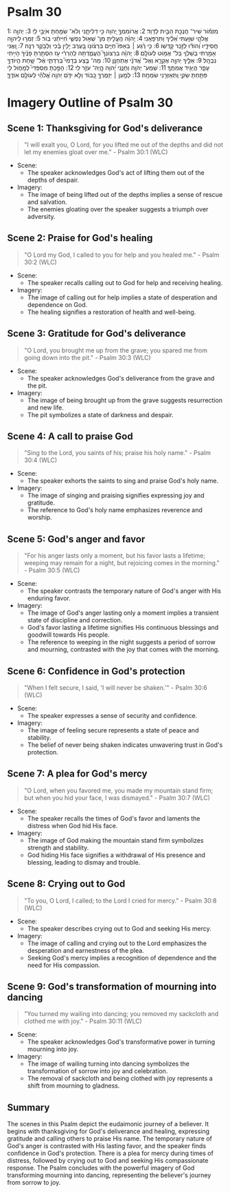 # Psalm 30
1: מִזְמ֡וֹר שִׁיר־ חֲנֻכַּ֖ת הַבַּ֣יִת לְדָוִֽד׃
2: אֲרוֹמִמְךָ֣ יְ֭הוָה כִּ֣י דִלִּיתָ֑נִי וְלֹא־ שִׂמַּ֖חְתָּ אֹיְבַ֣י לִֽי׃
3: יְהוָ֥ה אֱלֹהָ֑י שִׁוַּ֥עְתִּי אֵ֝לֶ֗יךָ וַתִּרְפָּאֵֽנִי׃
4: יְֽהוָ֗ה הֶֽעֱלִ֣יתָ מִן־ שְׁא֣וֹל נַפְשִׁ֑י חִ֝יִּיתַ֗נִי בֽוֹר׃
5: זַמְּר֣וּ לַיהוָ֣ה חֲסִידָ֑יו וְ֝הוֹד֗וּ לְזֵ֣כֶר קָדְשֽׁוֹ׃
6: כִּ֤י רֶ֨גַע ׀ בְּאַפּוֹ֮ חַיִּ֪ים בִּרְצ֫וֹנ֥וֹ בָּ֭עֶרֶב יָלִ֥ין בֶּ֗כִי וְלַבֹּ֥קֶר רִנָּֽה׃
7: וַ֭אֲנִי אָמַ֣רְתִּי בְשַׁלְוִ֑י בַּל־ אֶמּ֥וֹט לְעוֹלָֽם׃
8: יְֽהוָ֗ה בִּרְצוֹנְךָ֮ הֶעֱמַ֪דְתָּה לְֽהַרְרִ֫י עֹ֥ז הִסְתַּ֥רְתָּ פָנֶ֗יךָ הָיִ֥יתִי נִבְהָֽל׃
9: אֵלֶ֣יךָ יְהוָ֣ה אֶקְרָ֑א וְאֶל־ אֲ֝דֹנָ֗י אֶתְחַנָּֽן׃
10: מַה־ בֶּ֥צַע בְּדָמִי֮ בְּרִדְתִּ֪י אֶ֫ל־ שָׁ֥חַת הֲיוֹדְךָ֥ עָפָ֑ר הֲיַגִּ֥יד אֲמִתֶּֽךָ׃
11: שְׁמַע־ יְהוָ֥ה וְחָנֵּ֑נִי יְ֝הוָה הֱֽיֵה־ עֹזֵ֥ר לִֽי׃
12: הָפַ֣כְתָּ מִסְפְּדִי֮ לְמָח֪וֹל לִ֥י פִּתַּ֥חְתָּ שַׂקִּ֑י וַֽתְּאַזְּרֵ֥נִי שִׂמְחָֽה׃
13: לְמַ֤עַן ׀ יְזַמֶּרְךָ֣ כָ֭בוֹד וְלֹ֣א יִדֹּ֑ם יְהוָ֥ה אֱ֝לֹהַ֗י לְעוֹלָ֥ם אוֹדֶֽךָּ׃

# Imagery Outline of Psalm 30

## Scene 1: Thanksgiving for God's deliverance

> "I will exalt you, O Lord, for you lifted me out of the depths and did not let my enemies gloat over me." - Psalm 30:1 (WLC)

- Scene:
  - The speaker acknowledges God's act of lifting them out of the depths of despair.
- Imagery:
  - The image of being lifted out of the depths implies a sense of rescue and salvation.
  - The enemies gloating over the speaker suggests a triumph over adversity.

## Scene 2: Praise for God's healing

> "O Lord my God, I called to you for help and you healed me." - Psalm 30:2 (WLC)

- Scene:
  - The speaker recalls calling out to God for help and receiving healing.
- Imagery:
  - The image of calling out for help implies a state of desperation and dependence on God.
  - The healing signifies a restoration of health and well-being.

## Scene 3: Gratitude for God's deliverance

> "O Lord, you brought me up from the grave; you spared me from going down into the pit." - Psalm 30:3 (WLC)

- Scene:
  - The speaker acknowledges God's deliverance from the grave and the pit.
- Imagery:
  - The image of being brought up from the grave suggests resurrection and new life.
  - The pit symbolizes a state of darkness and despair.

## Scene 4: A call to praise God

> "Sing to the Lord, you saints of his; praise his holy name." - Psalm 30:4 (WLC)

- Scene:
  - The speaker exhorts the saints to sing and praise God's holy name.
- Imagery:
  - The image of singing and praising signifies expressing joy and gratitude.
  - The reference to God's holy name emphasizes reverence and worship.

## Scene 5: God's anger and favor

> "For his anger lasts only a moment, but his favor lasts a lifetime; weeping may remain for a night, but rejoicing comes in the morning." - Psalm 30:5 (WLC)

- Scene:
  - The speaker contrasts the temporary nature of God's anger with His enduring favor.
- Imagery:
  - The image of God's anger lasting only a moment implies a transient state of discipline and correction.
  - God's favor lasting a lifetime signifies His continuous blessings and goodwill towards His people.
  - The reference to weeping in the night suggests a period of sorrow and mourning, contrasted with the joy that comes with the morning.

## Scene 6: Confidence in God's protection

> "When I felt secure, I said, 'I will never be shaken.'" - Psalm 30:6 (WLC)

- Scene:
  - The speaker expresses a sense of security and confidence.
- Imagery:
  - The image of feeling secure represents a state of peace and stability.
  - The belief of never being shaken indicates unwavering trust in God's protection.

## Scene 7: A plea for God's mercy

> "O Lord, when you favored me, you made my mountain stand firm; but when you hid your face, I was dismayed." - Psalm 30:7 (WLC)

- Scene:
  - The speaker recalls the times of God's favor and laments the distress when God hid His face.
- Imagery:
  - The image of God making the mountain stand firm symbolizes strength and stability.
  - God hiding His face signifies a withdrawal of His presence and blessing, leading to dismay and trouble.

## Scene 8: Crying out to God

> "To you, O Lord, I called; to the Lord I cried for mercy." - Psalm 30:8 (WLC)

- Scene:
  - The speaker describes crying out to God and seeking His mercy.
- Imagery:
  - The image of calling and crying out to the Lord emphasizes the desperation and earnestness of the plea.
  - Seeking God's mercy implies a recognition of dependence and the need for His compassion.

## Scene 9: God's transformation of mourning into dancing

> "You turned my wailing into dancing; you removed my sackcloth and clothed me with joy." - Psalm 30:11 (WLC)

- Scene:
  - The speaker acknowledges God's transformative power in turning mourning into joy.
- Imagery:
  - The image of wailing turning into dancing symbolizes the transformation of sorrow into joy and celebration.
  - The removal of sackcloth and being clothed with joy represents a shift from mourning to gladness.

## Summary

The scenes in this Psalm depict the eudaimonic journey of a believer. It begins with thanksgiving for God's deliverance and healing, expressing gratitude and calling others to praise His name. The temporary nature of God's anger is contrasted with His lasting favor, and the speaker finds confidence in God's protection. There is a plea for mercy during times of distress, followed by crying out to God and seeking His compassionate response. The Psalm concludes with the powerful imagery of God transforming mourning into dancing, representing the believer's journey from sorrow to joy.